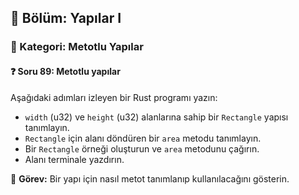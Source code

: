 ## 📘 Bölüm: Yapılar I  
### 🔹 Kategori: Metotlu Yapılar  
#### ❓ Soru 89: Metotlu yapılar

Aşağıdaki adımları izleyen bir Rust programı yazın:

- `width` (u32) ve `height` (u32) alanlarına sahip bir `Rectangle` yapısı tanımlayın.
- `Rectangle` için alanı döndüren bir `area` metodu tanımlayın.
- Bir `Rectangle` örneği oluşturun ve `area` metodunu çağırın.
- Alanı terminale yazdırın.

🔧 **Görev:** Bir yapı için nasıl metot tanımlanıp kullanılacağını gösterin.
